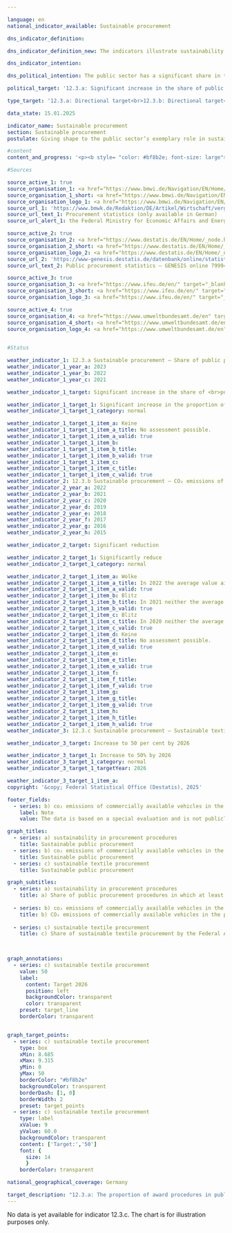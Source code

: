 ```yaml
---

language: en        
national_indicator_available: Sustainable procurement        

dns_indicator_definition:         

dns_indicator_definition_new: The indicators illustrate sustainability in public procurement using examples of award procedures overall (12.3.a), CO₂ emissions from motor vehicles (12.3.b) and sustainable textile procurement (12.3.c). The indicator 12.3.a <i>Award procedures in public procurement in which at least one sustainability criterion was taken into account</i> shows the proportion of the total number of procedures for awarding public contracts/concessions with consideration of sustainability criteria that were reported to the procurement statistics for the respective reporting year (in %). Indicator 12.3.b <i>CO₂ emissions per kilometres travelled by public sector vehicles</i> compares CO₂ emissions with the base year 2015&nbsp;in relation to the corresponding kilometres travelled. Indicator 12.3.c shows the sustainable textile procurement of the Federal Administration (excluding special textiles) (in %).        

dns_indicator_intention:         

dns_political_intention: The public sector has a significant share in the demand for products and services. Aligning public procurement with the guiding principle of sustainability and strengthening sustainability criteria in public procurement should therefore act as a lever for increasing the supply of sustainable products.        

political_target: '12.3.a: Significant increase in the share of public procurement contracts in which sustainability criteria are taken into account, ensuring that this will be the norm by 2030. It should be noted that procurement to meet the needs of the Bundeswehr, the Federal Police as well as civil protection and disaster prevention does not contribute towards an increase<br>12.3.b: Significant reduction<br>12.3.c: Increase to 50% by 2026'        

type_target: '12.3.a: Directional target<br>12.3.b: Directional target<br>12.3.c: Target with specific target value'        

data_state: 15.01.2025        

indicator_name: Sustainable procurement        
section: Sustainable procurement        
postulate: Giving shape to the public sector’s exemplary role in sustainable public procurement        

#content         
content_and_progress: '<p><b style= "color: #bf8b2e; font-size: large">12.3.a, b, c Sustainable procurement</b><br><br>The public sector accounts for a significant share of demand for products and services. The complex issue of sustainable procurement cannot be meaningfully represented by a single indicator. Therefore, the topic is addressed comprehensively through the consideration of sustainability criteria in the public procurement process (indicator 12.3.a) and exemplarily with two product-group-specific indicators on CO₂ emissions from public sector motor vehicles (indicator 12.3.b) and textile procurement by the federal administration (indicator 12.3.c).<br><br><b>12.3.a Share of public procurement procedures in which at least one sustainability criterion has been taken into account</b><br><br>This indicator records the proportion of procedures for awarding public contracts and concessions in which sustainable criteria were taken into account. The indicator covers all contracting levels (federal, state, municipal, and other contracting authorities) and is based on data reported to the procurement statistics. The procurement statistics are compiled by the Federal Statistical Office on behalf of the Federal Ministry for Economic Affairs and Energy (BMWE). The legal basis is the Procurement Statistics Regulation (VergStatVO), which also governs the reporting of the consideration of sustainability criteria in public procurement. These criteria include environmental, social, and innovative aspects that can be taken into account when selecting contractors.<br><br>All contracts and concessions reported to the procurement statistics are included in the indicator. Reporting is mandatory for contracts with a volume of 25,000&nbsp;euros or more. In 2023, nearly 186,000&nbsp;contracts of this size and over 9,700&nbsp;additional contracts in the range between 1,000&nbsp;and 25,000&nbsp;euros were reported. Between 2021&nbsp;and 2023, the share of public procurement procedures considering at least one sustainability criterion rose from 12.6% in 2021&nbsp;to 12.8% (+0.2&nbsp;percentage points) in 2022&nbsp;and 14.0% (+1.2&nbsp;percentage points) in 2023. This suggests growing public sector engagement in integrating sustainability criteria into public contract awards.<br><br>In 2023, over 195,000&nbsp;public contracts and concessions were reported to the procurement statistics. About half of these contracts were at the municipal level, 30% at the state level, and 11% at the federal level. The total volume of these contracts amounted to 123,485&nbsp;million euros. The number of procurement procedures that considered sustainability criteria was 27,412, with a volume of 28,391&nbsp;million euros. At the municipal level, 11% of contracts were awarded with sustainability criteria considered, 20% at the state level, and 13% at the federal level. Procurement procedures without sustainability criteria in 2023&nbsp;had an average financial volume of 570,000&nbsp;euros per contract. Contracts with sustainability criteria had a significantly higher average volume of 1.0&nbsp;million euros per contract.<br><br>The three types of sustainability criteria were considered to varying degrees. Environmental criteria were applied in about 23,000&nbsp;contracts with a total volume of nearly 44&nbsp;billion euros. Social criteria were applied in 15,000&nbsp;contracts with a total volume of 29.5&nbsp;billion euros, and innovative criteria were used in about 5,000&nbsp;contracts with a total volume of 6&nbsp;billion euros. However, many contracts listed multiple criteria simultaneously.<br><br>Currently, the indicator shows a discrepancy between reported awards and the actual total volume of public procurement. However, due to the existing reporting obligation, a more comprehensive representation is expected in the medium term. The indicator only shows how many procurement procedures included a statement on the consideration of sustainability criteria but does not assess how accurately this reporting obligation is fulfilled. The indicator provides a quantitative overview of the share of procurement procedures in public procurement where sustainability criteria are considered. However, it does not indicate whether the most sustainable product was actually selected in these procedures or how environmentally, socially, or innovatively the procured products perform in production or use.<br><br>It also does not assess whether changes in the indicator might be due to better compliance with the reporting requirement. Furthermore, it should be noted that certain procurement areas&nbsp;–&nbsp;such as procurement for the Bundeswehr (Federal Armed Forces), Federal Police, and civil and disaster protection&nbsp;–&nbsp;may be exempt from legal or sub-legal obligations to consider sustainability criteria in procurement and thus may not contribute to increases in the indicator. The political target for 2030&nbsp;is that sustainability criteria are generally considered in public procurement procedures.<br><br><b>12.3.b CO₂ emissions of commercially available vehicles in the public sector</b><br><br>Data on motor vehicles (MVs) of the public sector are provided by the System of Environmental-Economic Accounting (SEEA) of the Federal Statistical Office in cooperation with the TREMOD database (Transport Emission Model) of the Institute for Energy and Environmental Research (ifeu). The public sector includes the federal government, states, municipalities, municipal associations, as well as the police, federal border guards, and fire brigades. Public sector motor vehicles include all passenger cars, light commercial vehicles under 3.5&nbsp;tonnes, and motorcycles. Heavy commercial vehicles and buses are not included. The indicator exclusively captures CO₂ emissions produced during vehicle operation. Emissions from production and disposal of vehicles are not considered. Nor are emissions from electricity production for electric vehicles included, although these are relevant for a complete environmental assessment.<br><br>Average CO₂ emissions of public sector vehicles fluctuated. Between 2015&nbsp;and 2021, emissions rose from 220&nbsp;to 227&nbsp;grams CO₂ per kilometre. In 2022, a decline to 224&nbsp;grams CO₂ per kilometre was recorded, a reduction of 1.4% compared to the previous year (index value: 101.6), but this does not meet the politically set targets for CO₂ reduction.<br><br>In 2019, almost 4&nbsp;billion kilometres were travelled by public sector vehicles, emitting 874,000&nbsp;tonnes of CO₂. Both mileage and emissions dropped sharply during the COVID-19&nbsp;pandemic. In 2022, both mileage and emissions were about 11% below 2019&nbsp;levels (3.49&nbsp;billion kilometres and 781,000&nbsp;tonnes of CO₂). The largest drops were in passenger cars (around &#8209;20%), while the use of light commercial vehicles remained almost unchanged.<br><br>Zero emissions are assumed for electric vehicles. Accordingly, the electrification of the public sector fleet has a significant impact on the indicator. The share of mileage covered by electric vehicles has quadrupled since 2014&nbsp;but was still only 0.15% in 2022. Several measures have been implemented to reduce emissions, including the promotion of low-emission vehicles, use of technological advances in engine efficiency, and increased use of alternative drives. Charging infrastructure for electric vehicles has been expanded, and regulatory measures such as binding emission limits and vehicle fleet renewal programmes have been introduced. Additional measures, such as increased use of alternative transport modes, also contribute to emission reductions but typically involve reduced mileage, which affects both numerator and denominator of the indicator.<br><br>The political target is to reduce CO₂ emissions per kilometre travelled by public sector motor vehicles. However, no clear trend was observable on average over recent years, though the indicator showed development in line with this goal in 2022.<br><br><b>12.3.c Sustainable textile procurement of the Federal Administration (excluding special textiles)</b><br><br>The Federal Government’s Sustainability Action Programme aims to establish sustainability as a fundamental principle in federal administration. First adopted in 2010&nbsp;and renewed in 2015, it obliges federal authorities to align their activities with ecological, social, and economic criteria.<br><br>Under this programme, the government committed to procuring <i>preferably 50% of textiles (excluding special textiles) according to ecological and social criteria</i>. This target was specified in 2021&nbsp;by the <i>Roadmap for Increasing Sustainable Textile Procurement</i>, which came into force on 15&nbsp;March 2023. The roadmap defines quantitative goals to increase sustainable textile procurement and measures progress based on the financial total volume of textiles procured by the federal administration. Unlike the programme’s target, the indicator&nbsp;–&nbsp;and thus the 50% target&nbsp;–&nbsp;refers to the total volume of textile procurement, not to each individual federal authority or institution. If some entities fail to reach the 50% mark, this can be offset by others exceeding it.<br><br>The roadmap is based on the <i>Guideline for Sustainable Textile Procurement by the Federal Administration</i>, which sets ecological and social requirements for procurement. Data to calculate the share of sustainably procured textiles relative to the total financial volume are to be collected in future through monitoring of the Sustainability Action Programme. This monitoring is conducted by the Coordinating Office for Climate-Neutral Federal Administration (KKB) at the Federal Ministry for Economic Affairs and Energy (BMWE).<br><br>At the time of publication, no data are yet available for the indicator measuring sustainable textile procurement within the federal administration.</p>'                

#Sources        

source_active_1: true
source_organisation_1: <a href="https://www.bmwi.de/Navigation/EN/Home/home.html" target="_blank" onclick="return confirm_alert('the Federal Ministry for Economic Affairs and Energy', 'En')">Federal Ministry for Economic Affairs and Energy</a>
source_organisation_1_short: <a href="https://www.bmwi.de/Navigation/EN/Home/home.html" target="_blank" onclick="return confirm_alert('the Federal Ministry for Economic Affairs and Energy', 'En')">Federal Ministry for Economic Affairs and Energy</a>
source_organisation_logo_1: <a href="https://www.bmwi.de/Navigation/EN/Home/home.html" target="_blank" onclick="return confirm_alert('the Federal Ministry for Economic Affairs and Energy', 'En')"><img src="https://dns-indikatoren.de/public/OrgImgEn/bmwe.png" alt="Federal Ministry for Economic Affairs and Energy" title=" Click here to visit the homepage of the organizationFederal Ministry for Economic Affairs and Energy" style="height:60px; width:148px; border:transparent"/></a>
source_url_1: 'https://www.bmwk.de/Redaktion/DE/Artikel/Wirtschaft/vergabestatistik.html'
source_url_text_1: Procurement statistics (only available in German)
source_url_alert_1: the Federal Ministry for Economic Affairs and Energy

source_active_2: true
source_organisation_2: <a href="https://www.destatis.de/EN/Home/_node.html" target="_blank">Federal Statistical Office</a>
source_organisation_2_short: <a href="https://www.destatis.de/EN/Home/_node.html" target="_blank">Federal Statistical Office</a>
source_organisation_logo_2: <a href="https://www.destatis.de/EN/Home/_node.html" target="_blank"><img src="https://dns-indikatoren.de/public/OrgImgEn/destatis.png" alt="Federal Statistical Office" title=" Click here to visit the homepage of the organizationFederal Statistical Office" style="height:60px; width:148px; border:transparent"/></a>
source_url_2: 'https://www-genesis.destatis.de/datenbank/online/statistic/79994/details'
source_url_text_2: Public procurement statistics – GENESIS online 79994

source_active_3: true
source_organisation_3: <a href="https://www.ifeu.de/en/" target="_blank" onclick="return confirm_alert('the Institute for Energy and Environmental Research Heidelberg', 'En')">Institute for Energy and Environmental Research Heidelberg</a>
source_organisation_3_short: <a href="https://www.ifeu.de/en/" target="_blank" onclick="return confirm_alert('the Institute for Energy and Environmental Research Heidelberg', 'En')">Institute for Energy and Environmental Research Heidelberg</a>
source_organisation_logo_3: <a href="https://www.ifeu.de/en/" target="_blank" onclick="return confirm_alert('the Institute for Energy and Environmental Research Heidelberg', 'En')"><img src="https://dns-indikatoren.de/public/OrgImgEn/ifeu.png" alt="Institute for Energy and Environmental Research Heidelberg" title=" Click here to visit the homepage of the organizationInstitute for Energy and Environmental Research Heidelberg" style="height:60px; width:148px; border:transparent"/></a>

source_active_4: true
source_organisation_4: <a href="https://www.umweltbundesamt.de/en" target="_blank" onclick="return confirm_alert('the German Environment Agency', 'En')">German Environment Agency</a>
source_organisation_4_short: <a href="https://www.umweltbundesamt.de/en" target="_blank" onclick="return confirm_alert('the German Environment Agency', 'En')">German Environment Agency</a>
source_organisation_logo_4: <a href="https://www.umweltbundesamt.de/en" target="_blank" onclick="return confirm_alert('the German Environment Agency', 'En')"><img src="https://dns-indikatoren.de/public/OrgImgEn/uba.png" alt="German Environment Agency" title=" Click here to visit the homepage of the organizationGerman Environment Agency" style="height:60px; width:148px; border:transparent"/></a>
        

#Status        

weather_indicator_1: 12.3.a Sustainable procurement – Share of public procurement procedures in which at least one sustainability criterion has been taken into account
weather_indicator_1_year_a: 2023
weather_indicator_1_year_b: 2022
weather_indicator_1_year_c: 2021

weather_indicator_1_target: Significant increase in the share of <br>public procurement contracts in which <br>sustainability criteria are taken into <br>account, ensuring that this will be the <br>norm by 2030. It should be noted that procurement to meet the needs of the Bundeswehr, the Federal Police as well as civil protection and disaster prevention does not contribute towards an increase

weather_indicator_1_target_1: Significant increase in the proportion of public procurement contracts that consider sustainability criteria, so that by 2030 this becomes the standard practice. It should be taken into account that procurements to meet the needs of the Bundeswehr, the Fe
weather_indicator_1_target_1_category: normal

weather_indicator_1_target_1_item_a: Keine
weather_indicator_1_target_1_item_a_title: No assessment possible.
weather_indicator_1_target_1_item_a_valid: true
weather_indicator_1_target_1_item_b: 
weather_indicator_1_target_1_item_b_title: 
weather_indicator_1_target_1_item_b_valid: true
weather_indicator_1_target_1_item_c: 
weather_indicator_1_target_1_item_c_title: 
weather_indicator_1_target_1_item_c_valid: true
weather_indicator_2: 12.3.b Sustainable procurement – CO₂ emissions of commercially available vehicles in the public sector
weather_indicator_2_year_a: 2022
weather_indicator_2_year_b: 2021
weather_indicator_2_year_c: 2020
weather_indicator_2_year_d: 2019
weather_indicator_2_year_e: 2018
weather_indicator_2_year_f: 2017
weather_indicator_2_year_g: 2016
weather_indicator_2_year_h: 2015

weather_indicator_2_target: Significant reduction

weather_indicator_2_target_1: Significantly reduce
weather_indicator_2_target_1_category: normal

weather_indicator_2_target_1_item_a: Wolke
weather_indicator_2_target_1_item_a_title: In 2022 the average value aimed in the wrong direction or indicates stagnation, but the previous year had shown a turn in the desired direction.
weather_indicator_2_target_1_item_a_valid: true
weather_indicator_2_target_1_item_b: Blitz
weather_indicator_2_target_1_item_b_title: In 2021 neither the average value nor the last change pointed in the right direction.
weather_indicator_2_target_1_item_b_valid: true
weather_indicator_2_target_1_item_c: Blitz
weather_indicator_2_target_1_item_c_title: In 2020 neither the average value nor the last change pointed in the right direction.
weather_indicator_2_target_1_item_c_valid: true
weather_indicator_2_target_1_item_d: Keine
weather_indicator_2_target_1_item_d_title: No assessment possible.
weather_indicator_2_target_1_item_d_valid: true
weather_indicator_2_target_1_item_e: 
weather_indicator_2_target_1_item_e_title: 
weather_indicator_2_target_1_item_e_valid: true
weather_indicator_2_target_1_item_f: 
weather_indicator_2_target_1_item_f_title: 
weather_indicator_2_target_1_item_f_valid: true
weather_indicator_2_target_1_item_g: 
weather_indicator_2_target_1_item_g_title: 
weather_indicator_2_target_1_item_g_valid: true
weather_indicator_2_target_1_item_h: 
weather_indicator_2_target_1_item_h_title: 
weather_indicator_2_target_1_item_h_valid: true
weather_indicator_3: 12.3.c Sustainable procurement – Sustainable textile procurement of the Federal Administration (excluding special textiles)

weather_indicator_3_target: Increase to 50 per cent by 2026

weather_indicator_3_target_1: Increase to 50% by 2026
weather_indicator_3_target_1_category: normal
weather_indicator_3_target_1_targetYear: 2026

weather_indicator_3_target_1_item_a:        
copyright: '&copy; Federal Statistical Office (Destatis), 2025'        

footer_fields:
  - series: b) co₂ emissions of commercially available vehicles in the public sector
    label: Note
    value: The data is based on a special evaluation and is not publicly available.        

graph_titles: 
  - series: a) sustainability in procurement procedures
    title: Sustainable public procurement
  - series: b) co₂ emissions of commercially available vehicles in the public sector
    title: Sustainable public procurement
  - series: c) sustainable textile procurement
    title: Sustainable public procurement        

graph_subtitles: 
  - series: a) sustainability in procurement procedures
    title: a) Share of public procurement procedures in which at least one sustainability criterion was taken into account
    
  - series: b) co₂ emissions of commercially available vehicles in the public sector
    title: b) CO₂ emissions of commercially available vehicles in the public sector
    
  - series: c) sustainable textile procurement
    title: c) Share of sustainable textile procurement by the Federal Administration (excluding special textiles)
            


graph_annotations:
  - series: c) sustainable textile procurement
    value: 50
    label:
      content: Target 2026
      position: left
      backgroundColor: transparent
      color: transparent
    preset: target_line
    borderColor: transparent        


graph_target_points:
  - series: c) sustainable textile procurement
    type: box
    xMin: 8.685
    xMax: 9.315
    yMin: 0
    yMax: 50
    borderColor: "#bf8b2e"
    backgroundColor: transparent
    borderDash: [1, 0]
    borderWidth: 2
    preset: target_points
  - series: c) sustainable textile procurement
    type: label
    xValue: 9
    yValue: 60.0
    backgroundColor: transparent
    content: ['Target:','50']
    font: {
      size: 14
      }
    borderColor: transparent                

national_geographical_coverage: Germany        

target_description: "12.3.a: The proportion of award procedures in public procurement in which at least one sustainability criterion is taken into account should be increased.<br>• The current trend is moving in the desired direction. A conclusive assessment of indicator 12.3.a is not possible. Too few data points.<br><br><br>12.3.b: CO₂ emissions per kilometre travelled by public sector vehicles should be reduced.<br>• According to the target formulation, indicator 12.3.b developed in the desired direction in 2022. However, the six-year average shows that the indicator did not move consistently in the desired direction. Indicator 12.3.b is therefore assessed as <b>cloud</b> for 2022.<br><br>12.3.c: The proportion of sustainable textile procurement by the Federal Administration should be increased to at least 50% by 2026.<br>• An assessment of indicator 12.3.c is not possible. No data points.<br><br>12.3.b: <a href='https://dns-indikatoren.de/en/status'><img src='https://sdg-indikatoren.de/public/Wettersymbole/Wolke.png' title='In 2022&nbsp;the average value aimed in the wrong direction or indicates stagnation, but the previous year had shown a turn in the desired direction.' alt='Weathersymbol: cloud'/></a>'"        
---
```


No data is yet available for indicator 12.3.c. The chart is for illustration purposes only.